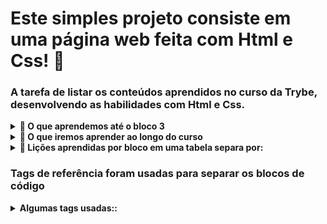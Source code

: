 # Este simples projeto consiste em uma página web feita com Html e Css! :rocket:


### A tarefa de listar os conteúdos aprendidos no curso da Trybe, desenvolvendo as habilidades com Html e Css. 

<details>
  <summary>
    <b>📌 O que aprendemos até o bloco 3</b>
  </summary>
  
  **1** Ubuntu
  **2** Comandos no terminal
  **3** Unix e Bash
  **etc...** 
</details>

<details>
  <summary>
    <b>📌 O que iremos aprender ao longo do curso</b>
  </summary>

  **Responsividade**
  **Javascript**
  **Array e loop For**
  **etc...** 
</details>

<details>
  <summary>
    <b>📌 Lições aprendidas por bloco em uma tabela separa por:</b>
  </summary>

  **trilha**
  **bloco**
  **matéria**
  **projeto**
</details>


### Tags de referência foram usadas para separar os blocos de código
<details>
  <summary>
    <b>Algumas tags usadas::</b>
  </summary>
  
  **<**head**/>**
  **<** main**/>**
  **<** section**/>**
  **<** footer**/>**
  **<** etc...**/>**
</details>

